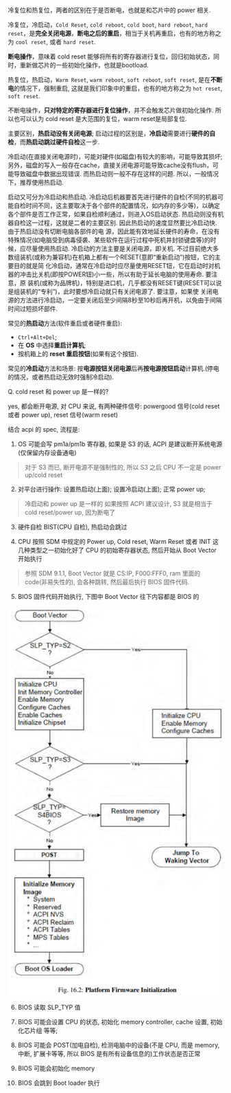 
冷复位和热复位，两者的区别在于是否断电，也就是和芯片中的 power 相关.

冷复位，冷启动，`Cold Reset`, `cold reboot`, `cold boot`, `hard reboot`, `hard reset`，是**完全关闭电源**，**断电之后的重启**，相当于关机再重启，也有的地方称之为 `cool reset`, 或者 `hard reset`.

**断电操作**，意味着 cold reset 能够将所有的寄存器进行复位，回归初始状态，同时，重新做芯片的一些初始化操作，也就是bootload.

热复位，热启动，`Warm Reset`, `warm reboot`, `soft reboot`, `soft reset`, 是在**不断电**的情况下，强制重启, 这就是我们印象中的重启，也有的地方称之为 `hot reset`, `soft reset`.

不断电操作，**只对特定的寄存器进行复位操作**，并不会触发芯片做初始化操作. 所以也可以认为 cold reset 是大范围的复位，warm reset是局部复位.


主要区别，**热启动没有关闭电源**; 启动过程的区别是，**冷启动**需要进行**硬件的自检**，而**热启动跳过硬件自检**这一步.

冷启动(在直接关闭电源时)，可能对硬件(如磁盘)有较大的影响，可能导致其损坏; 另外，磁盘的写入一般存在cache，直接关闭电源可能导致cache没有flush，可能导致磁盘中数据出现错误. 而热启动则一般不存在这样的问题. 所以，一般情况下，推荐使用热启动.

启动又可分为冷启动和热启动. 冷启动后机器要首先进行硬件的自检(不同的机器可能自检时间不同，这主要取决于各个部件的配置情况，如内存的多少等)，以确定各个部件是否工作正常，如果自检顺利通过，则进入OS启动状态. 热启动则没有机器自检这一过程，这就是二者的主要区别. 因此热启动的速度显然要比冷启动快. 由于热启动没有切断电脑各部件的电 源，因此能有效地延长硬件的寿命，在没有特殊情况(如电脑受到病毒侵袭、某些软件在运行过程中死机并封锁键盘等)的时候，应尽量使用热启动.  冷启动的方法主要是关闭电源，即关机. 不过目前绝大多数组装机(或称为兼容机)在机箱上都有一个RESET(意即“重新启动”)按钮，它的主要目的就是简 化冷启动，通常在冷启动时应尽量使用RESET钮，它在启动时对机器的冲击比关机(即按POWER钮)小一些，所以有助于延长电脑的使用寿命. 要注意，原 装机(或称为品牌机)，特别是进口机，几乎都没有RESET键(RESET可以说是组装机的“专利”)，此时要想冷启动就只有关闭电源了. 要注意，如果使 关闭电源的方法进行冷启动，一定要关闭后至少间隔8秒至10秒后再开机，以免由于间隔时间过短损坏部件.

常见的**热启动**方法(软件重启或者硬件重启):

* `Ctrl+Alt+Del`;
* 在 **OS** 中选择**重启计算机**;
* 按机箱上的 **reset 重启按钮**(如果有这个按钮).

常见的**冷启动**方法和场景: 按**电源按钮关闭电源**后再**按电源按钮启动**计算机.(停电的情况，或者热启动无效时强制冷启动).

Q. cold reset 和 power up 是一样的?

yes, 都会断开电源, 对 CPU 来说, 有两种硬件信号: powergood 信号(cold reset 或者 power up), reset 信号(warm reset)

结合 acpi 的 spec, 流程是:

1. OS 可能会写 pm1a/pm1b 寄存器, 如果是 S3 的话, ACPI 是建议断开系统电源(仅保留内存设备通电)

> 对于 S3 而已, 断开电源不是强制性的, 所以 S3 之后 CPU 不一定是 power up/cold reset

2. 对平台进行操作: 设置热启动(上面); 设置冷启动(上面); 正常 power up;

> 冷启动和 power up 是一样的
> 如果按照 ACPI 建议设计, S3 就是相当于 cold reset/power up, 因为断电了

3. 硬件自检 BIST(CPU 自检), 热启动会跳过

4. CPU 按照 SDM 中规定的 Power up, Cold reset, Warm Reset 或者 INIT 这几种类型之一初始化好了 CPU 的初始寄存器状态, 然后开始从 Boot Vector 开始执行

>参照 SDM 9.1.1, Boot Vector 就是 CS:IP, F000:FFF0, ram 里面的 code(非易失性的), 会各种跳转, 然后最后执行 BIOS 固件代码.

5. BIOS 固件代码开始执行, 下图中 Boot Vector 往下内容都是 BIOS 的

![2023-10-26-15-48-17.png](./images/2023-10-26-15-48-17.png)

6. BIOS 读取 SLP_TYP 值

7. BIOS 可能会设置 CPU 的状态, 初始化 memory controller, cache 设置, 初始化芯片组 等等;

8. BIOS 可能会 POST(加电自检), 检测电脑中的设备(不是 CPU, 而是 memory, 中断, 扩展卡等等, 所以 BIOS 是有所有设备信息的)工作状态是否正常

8. BIOS 可能会初始化 memory

9. BIOS 会跳到 Boot loader 执行

